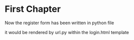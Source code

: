 # First Chapter

Now the register form has been written in python file 

it would be rendered by url.py within the login.html template



